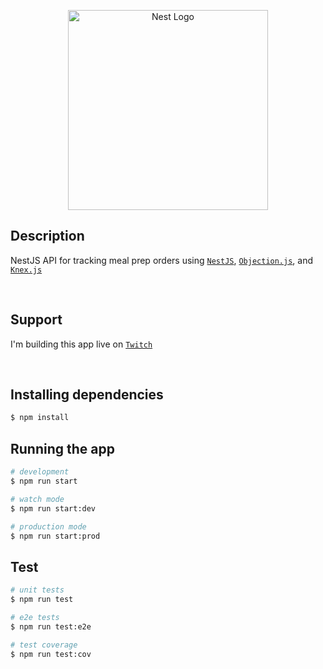 <p align="center">
  <a href="http://nestjs.com/" target="blank"><img src="https://nestjs.com/img/logo_text.svg" width="320" alt="Nest Logo" /></a>
</p>

## Description

NestJS API for tracking meal prep orders using [`NestJS`](https://docs.nestjs.com/), [`Objection.js`](https://vincit.github.io/objection.js/), and [`Knex.js`](https://knexjs.org/)

</br>

## Support

I'm building this app live on [`Twitch`](https://twitch.tv/thehsian)

</br>

## Installing dependencies

```bash
$ npm install
```

## Running the app

```bash
# development
$ npm run start

# watch mode
$ npm run start:dev

# production mode
$ npm run start:prod
```

## Test

```bash
# unit tests
$ npm run test

# e2e tests
$ npm run test:e2e

# test coverage
$ npm run test:cov
```
